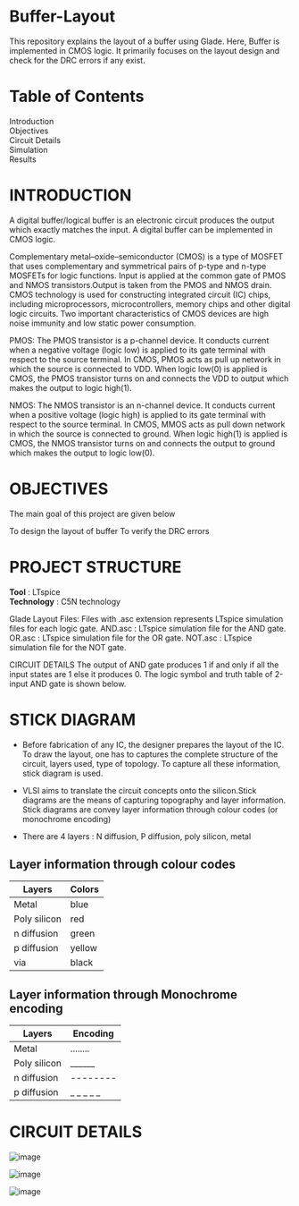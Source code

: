 # Buffer-Layout
This repository explains the layout of a buffer using Glade. Here, Buffer is implemented in CMOS logic. It primarily focuses on the layout design and check for the DRC errors if any exist. 

# Table of Contents

Introduction  
Objectives  
Circuit Details  
Simulation  
Results  


# INTRODUCTION
A digital buffer/logical buffer is an electronic circuit produces the output which exactly matches the input. A digital buffer can be implemented in CMOS logic.

Complementary metal–oxide–semiconductor (CMOS) is a type of MOSFET that uses complementary and symmetrical pairs of p-type and n-type MOSFETs for logic functions. Input is applied at the common gate of PMOS and NMOS transistors.Output is taken from the PMOS and NMOS drain. CMOS technology is used for constructing integrated circuit (IC) chips, including microprocessors, microcontrollers, memory chips and other digital logic circuits. Two important characteristics of CMOS devices are high noise immunity and low static power consumption.

PMOS: The PMOS transistor is a p-channel device. It conducts current when a negative voltage (logic low) is applied to its gate terminal with respect to the source terminal. In CMOS, PMOS acts as pull up network in which the source is connected to VDD. When logic low(0) is applied is CMOS, the PMOS transistor turns on and connects the VDD to output which makes the output to logic high(1).

NMOS: The NMOS transistor is an n-channel device. It conducts current when a positive voltage (logic high) is applied to its gate terminal with respect to the source terminal. In CMOS, MMOS acts as pull down network in which the source is connected to ground. When logic high(1) is applied is CMOS, the NMOS transistor turns on and connects the output to ground which makes the output to logic low(0).

# OBJECTIVES
The main goal of this project are given below

To design the layout of buffer
To verify the DRC errors

# PROJECT STRUCTURE

**Tool** : LTspice  
**Technology** : C5N technology

Glade Layout Files: Files with .asc extension represents LTspice simulation files for each logic gate. AND.asc : LTspice simulation file for the AND gate. OR.asc : LTspice simulation file for the OR gate. NOT.asc : LTspice simulation file for the NOT gate.

CIRCUIT DETAILS
The output of AND gate produces 1 if and only if all the input states are 1 else it produces 0. The logic symbol and truth table of 2-input AND gate is shown below.

# STICK DIAGRAM

- Before fabrication of any IC, the designer prepares the layout of the IC. To draw the layout, one has to captures the complete structure of the circuit, layers used, type of topology. To capture all these information, stick diagram is used.

- VLSI aims to translate the circuit concepts onto the silicon.Stick diagrams are the means of capturing topography and layer information. Stick diagrams are convey layer information through colour codes (or monochrome encoding)

- There are 4 layers : N diffusion, P diffusion, poly silicon, metal

## Layer information through colour codes

| Layers | Colors |
| ------ | -------|
| Metal | blue |
| Poly silicon | red|
| n diffusion | green |
| p diffusion | yellow |
| via | black |

## Layer information through Monochrome encoding

| Layers | Encoding |
| ------ | -------|
| Metal | ........ |
| Poly silicon | ______ |
| n diffusion | -------- |
| p diffusion | _ _ _ _ _ |

# CIRCUIT DETAILS 

![image](https://github.com/user-attachments/assets/49dc9989-dadc-42d0-becf-9695dd3626f4)

![image](https://github.com/user-attachments/assets/2d88eff0-a88a-4be8-8bc7-2dfb1172c2b9)

![image](https://github.com/user-attachments/assets/942fc757-d0f2-48ae-a9c0-c7288d9d2c07)




